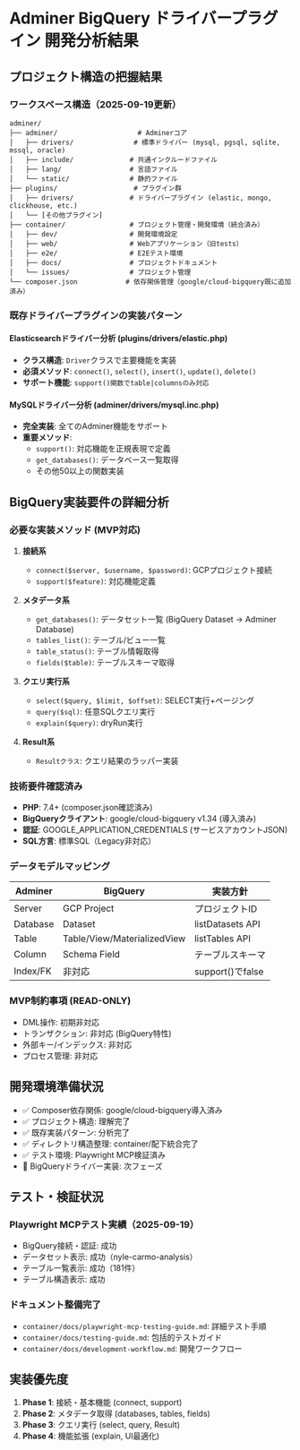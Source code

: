 # Adminer BigQuery ドライバープラグイン 開発分析結果

## プロジェクト構造の把握結果

### ワークスペース構造（2025-09-19更新）
```
adminer/
├── adminer/                    # Adminerコア
│   ├── drivers/               # 標準ドライバー (mysql, pgsql, sqlite, mssql, oracle)
│   ├── include/              # 共通インクルードファイル
│   ├── lang/                 # 言語ファイル
│   └── static/               # 静的ファイル
├── plugins/                   # プラグイン群
│   ├── drivers/              # ドライバープラグイン (elastic, mongo, clickhouse, etc.)
│   └── [その他プラグイン]
├── container/                # プロジェクト管理・開発環境（統合済み）
│   ├── dev/                  # 開発環境設定
│   ├── web/                  # Webアプリケーション（旧tests）
│   ├── e2e/                  # E2Eテスト環境
│   ├── docs/                 # プロジェクトドキュメント
│   └── issues/               # プロジェクト管理
└── composer.json            # 依存関係管理（google/cloud-bigquery既に追加済み）
```

### 既存ドライバープラグインの実装パターン

#### Elasticsearchドライバー分析 (plugins/drivers/elastic.php)
- **クラス構造**: `Driver`クラスで主要機能を実装
- **必須メソッド**: `connect()`, `select()`, `insert()`, `update()`, `delete()`
- **サポート機能**: `support()関数でtable|columnsのみ対応`

#### MySQLドライバー分析 (adminer/drivers/mysql.inc.php) 
- **完全実装**: 全てのAdminer機能をサポート
- **重要メソッド**:
  - `support()`: 対応機能を正規表現で定義
  - `get_databases()`: データベース一覧取得
  - その他50以上の関数実装

## BigQuery実装要件の詳細分析

### 必要な実装メソッド (MVP対応)
1. **接続系**
   - `connect($server, $username, $password)`: GCPプロジェクト接続
   - `support($feature)`: 対応機能定義

2. **メタデータ系**
   - `get_databases()`: データセット一覧 (BigQuery Dataset → Adminer Database)
   - `tables_list()`: テーブル/ビュー一覧
   - `table_status()`: テーブル情報取得
   - `fields($table)`: テーブルスキーマ取得

3. **クエリ実行系**
   - `select($query, $limit, $offset)`: SELECT実行+ページング
   - `query($sql)`: 任意SQLクエリ実行
   - `explain($query)`: dryRun実行

4. **Result系**
   - `Resultクラス`: クエリ結果のラッパー実装

### 技術要件確認済み
- **PHP**: 7.4+ (composer.json確認済み)
- **BigQueryクライアント**: google/cloud-bigquery v1.34 (導入済み)
- **認証**: GOOGLE_APPLICATION_CREDENTIALS (サービスアカウントJSON)
- **SQL方言**: 標準SQL（Legacy非対応）

### データモデルマッピング
| Adminer | BigQuery | 実装方針 |
|---------|----------|----------|
| Server | GCP Project | プロジェクトID |
| Database | Dataset | listDatasets API |
| Table | Table/View/MaterializedView | listTables API |
| Column | Schema Field | テーブルスキーマ |
| Index/FK | 非対応 | support()でfalse |

### MVP制約事項 (READ-ONLY)
- DML操作: 初期非対応
- トランザクション: 非対応 (BigQuery特性)
- 外部キー/インデックス: 非対応
- プロセス管理: 非対応

## 開発環境準備状況
- ✅ Composer依存関係: google/cloud-bigquery導入済み
- ✅ プロジェクト構造: 理解完了
- ✅ 既存実装パターン: 分析完了
- ✅ ディレクトリ構造整理: container/配下統合完了
- ✅ テスト環境: Playwright MCP検証済み
- 🔄 BigQueryドライバー実装: 次フェーズ

## テスト・検証状況
### Playwright MCPテスト実績（2025-09-19）
- BigQuery接続・認証: 成功
- データセット表示: 成功（nyle-carmo-analysis）
- テーブル一覧表示: 成功（181件）
- テーブル構造表示: 成功

### ドキュメント整備完了
- `container/docs/playwright-mcp-testing-guide.md`: 詳細テスト手順
- `container/docs/testing-guide.md`: 包括的テストガイド
- `container/docs/development-workflow.md`: 開発ワークフロー

## 実装優先度
1. **Phase 1**: 接続・基本機能 (connect, support)
2. **Phase 2**: メタデータ取得 (databases, tables, fields)
3. **Phase 3**: クエリ実行 (select, query, Result)
4. **Phase 4**: 機能拡張 (explain, UI最適化)